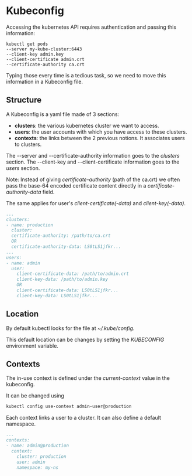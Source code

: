 # Kubeconfig

Accessing the kubernetes API requires authentication and passing this information:
```
kubectl get pods 
--server my-kube-cluster:6443
--client-key admin.key
--client-certificate admin.crt
--certificate-authority ca.crt
```

Typing those every time is a tedious task, so we need to move this information in a Kubeconfig file.

## Structure

A Kubeconfig is a yaml file made of 3 sections:
- **clusters**: the various kubernetes cluster we want to access.
- **users**: the user accounts with which you have access to these clusters.
- **contexts**: the links between the 2 previous notions. It associates users to clusters.

The --server and --certificate-authority information goes to the *clusters* section.
The --client-key and --client-certificate information goes to the *users* section.

Note: Instead of giving *certificate-authority* (path of the ca.crt) we often pass the base-64 encoded certificate content directly in a *certificate-authority-data* field.

The same applies for user's *client-certificate(-data)* and *client-key(-data)*.

```yaml
...
clusters:
- name: production
  cluster:
  certificate-authority: /path/to/ca.crt
  OR
  certificate-authority-data: LS0tLS1jfkr...
...
users:
- name: admin
  user:
    client-certificate-data: /path/to/admin.crt
    client-key-data: /path/to/admin.key
    OR
    client-certificate-data: LS0tLS1jfkr...
    client-key-data: LS0tLS1jfkr...

```



## Location

By default kubectl looks for the file at *~/.kube/config*.

This default location can be changes by setting the *KUBECONFIG* environment variable.

## Contexts

The in-use context is defined under the *current-context* value in the kubeconfig.

It can be changed using 
```bash
kubectl config use-context admin-user@production
```

Each context links a user to a cluster.
It can also define a default namespace.

```yaml
...
contexts:
- name: admin@production
  context:
    cluster: production
    user: admin
    namespace: my-ns
```